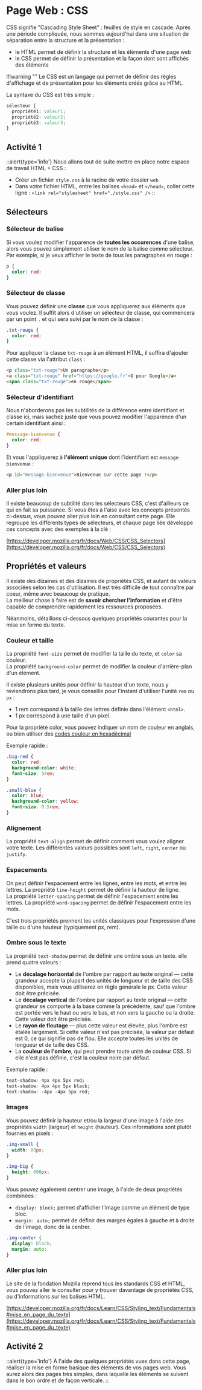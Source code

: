 # Page Web : CSS
CSS signifie "Cascading Style Sheet" : feuilles de style en cascade. Après une période compliquée, nous sommes aujourd'hui dans une situation de séparation entre la structure et la présentation :  
- le HTML permet de définir la structure et les éléments d'une page web  
- le CSS permet de définir la présentation et la façon dont sont affichés des éléments

!!!warning ""
    Le CSS est un langage qui permet de définir des règles d'affichage et de présentation pour les éléments créés grâce au HTML.

La syntaxe du CSS est très simple :
```css
sélecteur {
  propriété1: valeur1;
  propriété2: valeur2;
  propriété3: valeur3;
}
```
## Activité 1
::alert{type='info'}
Nous allons tout de suite mettre en place notre espace de travail HTML + CSS :
- Créer un fichier `style.css` à la racine de votre dossier `web`
- Dans votre fichier HTML, entre les balises `<head>` et `</head>`, coller cette ligne :
  `<link rel="stylesheet" href="./style.css" />`
::

## Sélecteurs
### Sélecteur de balise
Si vous voulez modifier l'apparence de **toutes les occurences** d'une balise, alors vous pouvez simplement utiliser le nom de la balise comme sélecteur. Par exemple, si je veux afficher le texte de tous les paragraphes en rouge :

```css
p {
  color: red;
}
```

### Sélecteur de classe
Vous pouvez définir une **classe** que vous appliquerez aux éléments que vous voulez. Il suffit alors d'utiliser un sélecteur de classe, qui commencera par un point `.` et qui sera suivi par le nom de la classe :

```css
.txt-rouge {
  color: red;
}
```

Pour appliquer la classe `txt-rouge` à un élément HTML, il suffira d'ajouter cette classe via l'attribut `class` :

```html
<p class="txt-rouge">Un paragraphe</p>
<a class="txt-rouge" href="https://google.fr">G pour Google</a>
<span class="txt-rouge">en rouge</span>
```

### Sélecteur d'identifiant
Nous n'aborderons pas les subtilités de la différence entre identifiant et classe ici, mais sachez juste que vous pouvez modifier l'apparence d'un certain identifiant ainsi :
```css
#message-bienvenue {
  color: red;
}
```

Et vous l'appliquerez à **l'élément unique** dont l'identifiant est `message-bienvenue` :
```html
<p id="message-bienvenue">Bienvenue sur cette page !</p>
```

### Aller plus loin
Il existe beaucoup de subtilité dans les sélecteurs CSS, c'est d'ailleurs ce qui en fait sa puissance. Si vous êtes à l'aise avec les concepts présentés ci-dessus, vous pouvez aller plus loin en consultant cette page. Elle regroupe les différents types de sélecteurs, et chaque page liée développe ces concepts avec des exemples à la clé :  

[https://developer.mozilla.org/fr/docs/Web/CSS/CSS_Selectors](https://developer.mozilla.org/fr/docs/Web/CSS/CSS_Selectors)

## Propriétés et valeurs
Il existe des dizaines et des dizaines de propriétés CSS, et autant de valeurs associées selon les cas d'utilisation. Il est très difficile de tout connaître par coeur, même avec beaucoup de pratique.  
La meilleur chose à faire est de **savoir chercher l'information** et d'être capable de comprendre rapidement les ressources proposées.

Néanmoins, détaillons ci-dessous quelques propriétés courantes pour la mise en forme du texte.

### Couleur et taille
La propriété `font-size` permet de modifier la taille du texte, et `color` sa couleur.  
La propriété `background-color` permet de modifier la couleur d'arrière-plan d'un élément.

Il existe plusieurs unités pour définir la hauteur d'un texte, nous y reviendrons plus tard, je vous conseille pour l'instant d'utiliser l'unité `rem` ou `px` :  
- 1 rem correspond à la taille des lettres définie dans l'élément `<html>`.  
- 1 px correspond à une taille d'un pixel.

Pour la propriété color, vous pouvez indiquer un nom de couleur en anglais, ou bien utiliser des [codes couleur en hexadécimal](https://htmlcolorcodes.com/fr/)

Exemple rapide :
```css
.big-red {
  color: red;
  background-color: white;
  font-size: 3rem;
}

.small-blue {
  color: blue;
  background-color: yellow;
  font-size: 0.5rem;
}
```

### Alignement
La propriété `text-align` permet de définir comment vous voulez aligner votre texte. Les différentes valeurs possibles sont `left`, `right`, `center` ou `justify`.

### Espacements 
On peut définir l'espacement entre les lignes, entre les mots, et entre les lettres.
La propriété `line-height` permet de définir la hauteur de ligne.  
La propriété `letter-spacing` permet de définir l'espacement entre les lettres.
La propriété `word-spacing` permet de définir l'espacement entre les mots.  

C'est trois propriétés prennent les unités classiques pour l'expression d'une taille ou d'une hauteur (typiquement px, rem).

### Ombre sous le texte
La propriété  `text-shadow` permet de définir une ombre sous un texte. elle prend quatre valeurs :  
- Le **décalage horizontal** de l'ombre par rapport au texte original — cette grandeur accepte la plupart des unités de longueur et de taille des CSS disponibles, mais vous utiliserez en règle générale le px. Cette valeur doit être précisée.  
- Le **décalage vertical** de l'ombre par rapport au texte original — cette grandeur se comporte à la base comme la précédente, sauf que l'ombre est portée vers le haut ou vers le bas, et non vers la gauche ou la droite. Cette valeur doit être précisée.  
- Le **rayon de floutage** — plus cette valeur est élevée, plus l'ombre est étalée largement. Si cette valeur n'est pas précisée, la valeur par défaut est 0, ce qui signifie pas de flou. Elle accepte toutes les unités de longueur et de taille des CSS.  
- La **couleur de l'ombre**, qui peut prendre toute unité de couleur CSS. Si elle n'est pas définie, c'est la couleur noire par défaut.

Exemple rapide :
```css
text-shadow: 4px 4px 5px red;
text-shadow: 4px 4px 5px black;
text-shadow: -4px -4px 5px red;
```

### Images
Vous pouvez définir la hauteur et/ou la largeur d'une image à l'aide des propriétés `width` (largeur) et `height` (hauteur). Ces informations sont plutôt fournies en pixels :

```css
.img-small {
  width: 80px;
}

.img-big {
  height: 600px;
}
```

Vous pouvez également centrer une image, à l'aide de deux propriétés combinées :  
- `display: block;` permet d'afficher l'image comme un élément de type bloc.
- `margin: auto;` permet de définir des marges égales à gauche et à droite de l'image, donc de la centrer.

```css
.img-center {
  display: block;
  margin: auto;
}
```

### Aller plus loin
Le site de la fondation Mozilla reprend tous les standards CSS et HTML, vous pouvez aller le consulter pour y trouver davantage de propriétés CSS, ou d'informations sur les balises HTML.

[https://developer.mozilla.org/fr/docs/Learn/CSS/Styling_text/Fundamentals#mise_en_page_du_texte](https://developer.mozilla.org/fr/docs/Learn/CSS/Styling_text/Fundamentals#mise_en_page_du_texte)

## Activité 2
::alert{type='info'}
À l'aide des quelques propriétés vues dans cette page, réaliser la mise en forme basique des éléments de vos pages web. Vous aurez alors des pages très simples, dans laquelle les éléments se suivent dans le bon ordre et de façon verticale.
::